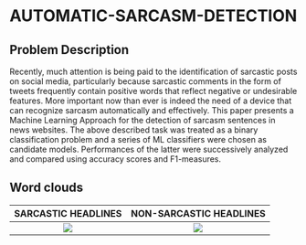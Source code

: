 # AUTOMATIC-SARCASM-DETECTION

## Problem Description
Recently, much attention is being paid to the identification of sarcastic posts on social media, particularly because sarcastic comments in the form of tweets frequently contain positive words that reflect negative or undesirable features. More important now than ever is indeed the need of a device that can recognize sarcasm automatically and effectively. This paper presents a Machine Learning Approach for the detection of sarcasm sentences in news websites. The above described task was treated as a binary classification problem
and a series of ML classifiers were chosen as candidate models. Performances of the latter were successively analyzed and compared using accuracy scores and F1-measures.

## Word clouds

SARCASTIC HEADLINES        | NON-SARCASTIC HEADLINES
:-------------------------:|:-------------------------:
![](https://user-images.githubusercontent.com/57104110/136662974-3570dc52-722a-4db7-b1d5-0f6b48762c8b.png) | ![](https://user-images.githubusercontent.com/57104110/136662980-1afa1654-7061-42c8-b644-07aef8fb2629.png)
